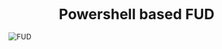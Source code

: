 <h1 align="center">
  <br>
  <br>
  Powershell based FUD 
  <br>
</h1>

<img src="https://github.com/SpiderMate/Red-Teaming/blob/master/PS-Fud/poc.png" alt="FUD">


